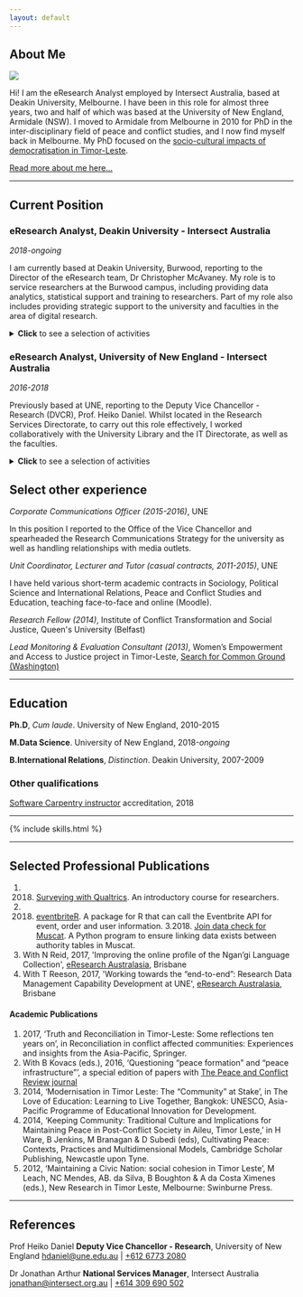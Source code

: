 ```yaml
---
layout: default
---
```



## About Me

<img class="profile-picture" src="photo.jpg">

Hi! I am the eResearch Analyst employed by Intersect Australia, based at Deakin University, Melbourne. I have been in this role for almost three years, two and half of which was based at the University of New England, Armidale (NSW). I moved to Armidale from Melbourne in 2010 for PhD in the inter-disciplinary field of peace and conflict studies, and I now find myself back in Melbourne. My PhD focused on the [socio-cultural impacts of democratisation in Timor-Leste](https://osf.io/fmsnh/).

[Read more about me here...](resume/about)

---

## Current Position

### eResearch Analyst, Deakin University - Intersect Australia
<em>2018-ongoing</em>

I am currently based at Deakin University, Burwood, reporting to the Director of the eResearch team, Dr Christopher McAvaney. My role is to service researchers at the Burwood campus, including providing data analytics, statistical support and training to researchers. Part of my role also includes providing strategic support to the university and faculties in the area of digital research.

<details><summary><b>Click</b> to see a selection of activities</summary>
<p>
<b>Education & Training</b></p>
<li>I currently coordinate Intersect's training program at Deakin, delivering the programming, data science and data management courses on campus. A colleague and I deliver all the training at Deakin. We are planning to deliver +40 courses in 2019.</li>
<li>Over the past two years I have worked to improve the experience of participants inside and outside of the courses, through building up a network of interested researchers and systematically notifying them when courses become available. I have found that this has built a community of researchers interested in upskilling, which has facilitated peer-to-peer learning.</li>
<li>I regularly present to HDRs, post-doctoral fellows and academics on data and software management techniques, eResearch capabilities, and help researchers in their projects through consultation and advice.</li>
<p><b>Research Project Consultancies</b></p>
 <p>
Currently working with a researcher to harvest and analyse Twitter data. I have developed him a Twitter scraper and am now helping him to conduct natural language processing to interpret the text data. 
  </p>
</details>


### eResearch Analyst, University of New England - Intersect Australia
<em>2016-2018</em>

Previously based at UNE, reporting to the Deputy Vice Chancellor - Research (DVCR), Prof. Heiko Daniel. Whilst located in the Research Services Directorate, to carry out this role effectively, I worked collaboratively with the University Library and the IT Directorate, as well as the faculties.

<details><summary><b>Click</b> to see a selection of activities</summary>
<p><b>Strategic Initiatives</b></p>
<li>I chaired the University's <a href="http://www.une.edu.au/research/digital-research-support/eresearch-committee">eResearch Committee</a>, a committee sponsored by the DVCR, since August 2016, established to advance the university's eResearch services. As chair, I led the investigation of various university eResearch capabilities; oversaw the committee's restructure and renewal; and reported to the University Research Committee and the DVCR as required.</li>
<li>Initiating and leading a year-long, university-wide Research Data Management project. This project functioned to build awareness amongst researchers of university services including the institutional cloud storage platform, Cloud.UNE; positively affect cultural change with regard to research data management; streamline inter-department workflows and advocate for further investment into infrastructure capabilities; and automate weekly reports on UNE researchers' usage of Cloud.UNE. This project saw a 300% increase in Cloud.UNE accounts.</li>
<li>Member of a team establishing a Researcher Support Network at UNE, to support researcher support staff to carry out their roles effectively. ReSuN is intended to open communication channels between faculty-based staff and central services staff.</li>
<li>I conducted a <a href="https://github.com/paddytobias/eResearchImpactEngagement">web-scraping and text analysis project</a> to support UNE's preparation for the Research Engagement and Impact assessment, using 2014 submissions to the UK REF Impact assessment.</li>

<p><b>Research Project Consultancies</b></p>
<li>Providing eResearch support to an ARC Discovery Project in digital musicology led by Dr Jason Stoessel since 2016. I also supported the successful application for a successive ARC Discovery grant awarded to Dr Stoessel and his colleague, Dr Denis Collins (UQ). My work in this project involved leading the migration and formatting ~9,000 data records from a FileMaker Pro database into an open source online database repository called Muscat using database techniques; scripting <a href="https://github.com/IntersectAustralia/muscat-join-script">bug fixes in Python and SQL</a>; and project management. <a href="https://www.canons.org.au/catalog">Canonic Techniques website</a> is now live.</li>
<li>In 2016-17, I initiated and led the <a href="https://projects.ands.org.au/id/CEP13">Ngan'gi Language Collection Enhancement project</a> for A/Prof. Nick Reid, funded by the Australian National Data Service. This including scoping realistic web-based solutions for A/Prof Reid's requirements; managing the execution of the project from start to finish; and coordinating user acceptance testing, content migration and training. A/Prof Reid and I <a href="https://conference.eresearch.edu.au/2017/08/improving-the-online-profile-of-the-ngangi-language-collection/">presented the project</a> at the 2017 eResearch Australasia conference.</li>
</details>

## Select other experience
<em>Corporate Communications Officer (2015-2016)</em>, UNE

In this position I reported to the Office of the Vice Chancellor and spearheaded the Research Communications Strategy for the university as well as handling relationships with media outlets.

<em>Unit Coordinator, Lecturer and Tutor (casual contracts, 2011-2015)</em>, UNE

I have held various short-term academic contracts in Sociology, Political Science and International Relations, Peace and Conflict Studies and Education, teaching face-to-face and online (Moodle).

_Research Fellow (2014)_, Institute of Conflict Transformation and Social Justice, Queen's University (Belfast)

_Lead Monitoring & Evaluation Consultant (2013)_, Women’s Empowerment and Access to Justice project in Timor-Leste, [Search for Common Ground (Washington)](https://www.sfcg.org/)

---

## Education
**Ph.D**, *Cum laude*. University of New England, 2010-2015


**M.Data Science**. University of New England, 2018-*ongoing*


**B.International Relations**, *Distinction*. Deakin University, 2007-2009


### Other qualifications
[Software Carpentry instructor](https://software-carpentry.org/) accreditation, 2018

---

{% include skills.html %}

---

## Selected Professional Publications
1. 2018. [Surveying with Qualtrics](https://intersectaustralia.github.io/training/QLTRICS101/). An introductory course for researchers.
2. 2018. [eventbriteR](https://github.com/paddytobias/eventbriteR). A package for R that can call the Eventbrite API for event, order and user information.
3.2018. [Join data check for Muscat](https://github.com/IntersectAustralia/muscat-join-script). A Python program to ensure linking data exists between authority tables in Muscat.
4. With N Reid, 2017, 'Improving the online profile of the Ngan’gi Language Collection', [eResearch Australasia](https://conference.eresearch.edu.au/2017/08/improving-the-online-profile-of-the-ngangi-language-collection/), Brisbane
5. With T Reeson, 2017, 'Working towards the “end-to-end”: Research Data Management Capability Development at UNE', [eResearch Australasia](https://conference.eresearch.edu.au/2017/09/working-towards-the-end-to-end-research-data-management-capability-development-at-une/), Brisbane

#### Academic Publications
1. 2017, ‘Truth and Reconciliation in Timor-Leste: Some reflections ten years on’, in Reconciliation in conflict affected communities: Experiences and insights from the Asia-Pacific, Springer.
2.  With B Kovacs (eds.), 2016, ‘Questioning “peace formation” and “peace infrastructure”’, a special edition of papers with [The Peace and Conflict Review journal](http://www.review.upeace.org/images/PCR9.1.pdf)
3. 2014, ‘Modernisation in Timor Leste: The “Community” at Stake’, in The Love of Education: Learning to Live Together, Bangkok: UNESCO, Asia-Pacific Programme of Educational Innovation for Development.
4. 2014, ‘Keeping Community: Traditional Culture and Implications for Maintaining Peace in Post-Conflict Society in Aileu, Timor Leste,’ in H Ware, B Jenkins, M Branagan & D Subedi (eds), Cultivating Peace: Contexts, Practices and Multidimensional Models, Cambridge Scholar Publishing, Newcastle upon Tyne.
5. 2012, ‘Maintaining a Civic Nation: social cohesion in Timor Leste’, M Leach, NC Mendes, AB. da Silva, B Boughton & A da Costa Ximenes (eds.), New Research in Timor Leste, Melbourne: Swinburne Press.

---

## References
Prof Heiko Daniel
**Deputy Vice Chancellor - Research**,
University of New England
[hdaniel@une.edu.au](mailto:dvcr@une.edu.au) | [+612 6773 2080](tel:+61-267732080)

Dr Jonathan Arthur
**National Services Manager**,
Intersect Australia
[jonathan@intersect.org.au](mailto:jonathan@intersect.org.au) | [+614 309 690 502](tel:+61-4309690502)
